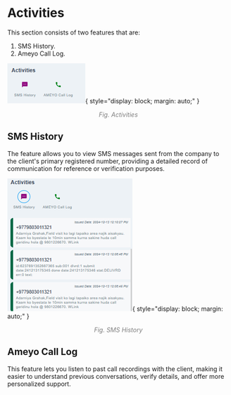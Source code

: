 # Activities
This section consists of two features that are:

1. SMS History.
1. Ameyo Call Log.

![Activities](img/activities.png){ style="display: block; margin: auto;" }
<div align="center">
<i style="font-size: 14px; color: grey;">Fig. Activities</i>
</div>

## SMS History

The feature allows you to view SMS messages sent from the company to the client's primary registered number, providing a detailed record of communication for reference or verification purposes.

![SMS History](img/sms-history.png){ style="display: block; margin: auto;" }
<div align="center">
<i style="font-size: 14px; color: grey;">Fig. SMS History</i>
</div>

## Ameyo Call Log

This feature lets you listen to past call recordings with the client, making it easier to understand previous conversations, verify details, and offer more personalized support.

<!-- NEED TO ADD IMAGE -->